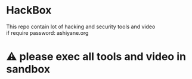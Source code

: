 # HackBox
This repo contain lot of hacking and security tools and video  
if require password: ashiyane.org

# :warning: please exec all tools and video in sandbox

